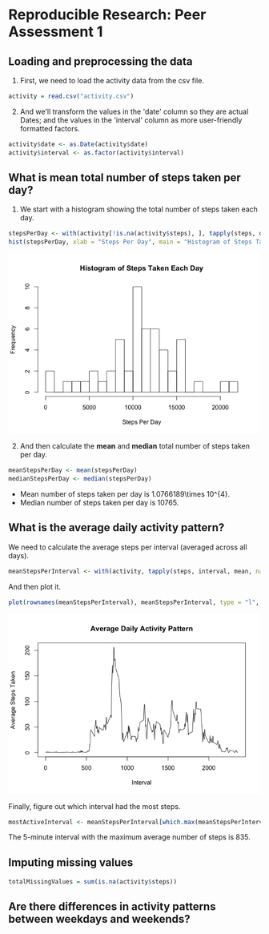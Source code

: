 # Reproducible Research: Peer Assessment 1


## Loading and preprocessing the data

1. First, we need to load the activity data from the csv file.

```r
activity = read.csv("activity.csv")
```

2. And we'll transform the values in the 'date' column so they are actual Dates; and the values in the 'interval' column as more user-friendly formatted factors.

```r
activity$date <- as.Date(activity$date)
activity$interval <- as.factor(activity$interval)
```

## What is mean total number of steps taken per day?

1. We start with a histogram showing the total number of steps taken each day.

```r
stepsPerDay <- with(activity[!is.na(activity$steps), ], tapply(steps, date, sum))
hist(stepsPerDay, xlab = "Steps Per Day", main = "Histogram of Steps Taken Each Day", breaks = 20)
```

![](PA1_template_files/figure-html/steps-per-day-histogram-1.png) 

2. And then calculate the **mean** and **median** total number of steps taken per day.

```r
meanStepsPerDay <- mean(stepsPerDay)
medianStepsPerDay <- median(stepsPerDay)
```
- Mean number of steps taken per day is 1.0766189\times 10^{4}.
- Median number of steps taken per day is 10765.

## What is the average daily activity pattern?

We need to calculate the average steps per interval (averaged across all days).

```r
meanStepsPerInterval <- with(activity, tapply(steps, interval, mean, na.rm = TRUE))
```

And then plot it.

```r
plot(rownames(meanStepsPerInterval), meanStepsPerInterval, type = "l", main = "Average Daily Activity Pattern", xlab = "Interval", ylab = "Average Steps Taken")
```

![](PA1_template_files/figure-html/daily-pattern-plot-1.png) 

Finally, figure out which interval had the most steps.

```r
mostActiveInterval <- meanStepsPerInterval[which.max(meanStepsPerInterval)]
```

The 5-minute interval with the maximum average number of steps is 835.

## Imputing missing values


```r
totalMissingValues = sum(is.na(activity$steps))
```

## Are there differences in activity patterns between weekdays and weekends?
